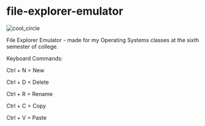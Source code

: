# file-explorer-emulator

![cool_circle](https://github.com/zenialexandre/file-explorer-emulator/assets/84157233/4aea6276-9e97-445d-9c5c-8476d280e143)

File Explorer Emulator - made for my Operating Systems classes at the sixth semester of college.

Keyboard Commands:

Ctrl + N = New

Ctrl + D = Delete

Ctrl + R = Rename

Ctrl + C = Copy

Ctrl + V = Paste
